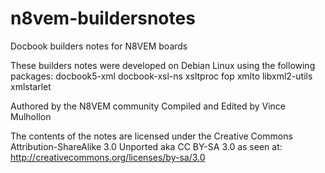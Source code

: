 n8vem-buildersnotes
============

Docbook builders notes for N8VEM boards

These builders notes were developed on Debian Linux using the following packages:
docbook5-xml
docbook-xsl-ns
xsltproc
fop
xmlto
libxml2-utils
xmlstarlet

Authored by the N8VEM community
Compiled and Edited by Vince Mulhollon

The contents of the notes are licensed under the Creative Commons Attribution-ShareAlike 3.0 Unported aka CC BY-SA 3.0 as seen at:
http://creativecommons.org/licenses/by-sa/3.0

